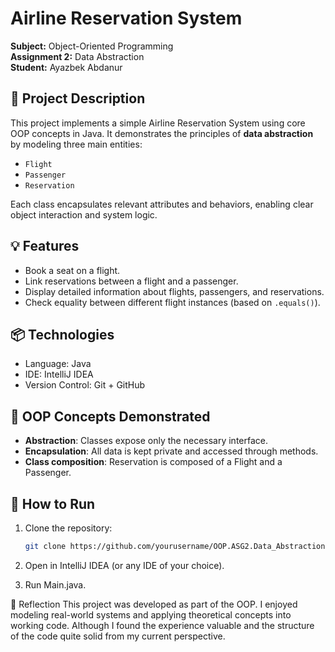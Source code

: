 # Airline Reservation System

**Subject:** Object-Oriented Programming  
**Assignment 2:** Data Abstraction  
**Student:** Ayazbek Abdanur

## 📌 Project Description

This project implements a simple Airline Reservation System using core OOP concepts in Java. It demonstrates the principles of **data abstraction** by modeling three main entities:
- `Flight`
- `Passenger`
- `Reservation`

Each class encapsulates relevant attributes and behaviors, enabling clear object interaction and system logic.

## 💡 Features

- Book a seat on a flight.
- Link reservations between a flight and a passenger.
- Display detailed information about flights, passengers, and reservations.
- Check equality between different flight instances (based on `.equals()`).

## 📦 Technologies

- Language: Java
- IDE: IntelliJ IDEA
- Version Control: Git + GitHub

## 🧠 OOP Concepts Demonstrated

- **Abstraction**: Classes expose only the necessary interface.
- **Encapsulation**: All data is kept private and accessed through methods.
- **Class composition**: Reservation is composed of a Flight and a Passenger.

## 🚀 How to Run

1. Clone the repository:
   ```bash
   git clone https://github.com/yourusername/OOP.ASG2.Data_Abstraction.git
2. Open in IntelliJ IDEA (or any IDE of your choice).

3. Run Main.java.

📘 Reflection
This project was developed as part of the OOP. I enjoyed modeling real-world systems and applying theoretical concepts into working code. Although I found the experience valuable and the structure of the code quite solid from my current perspective.
